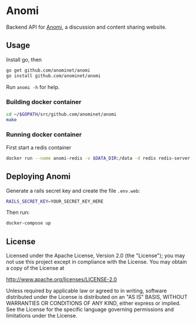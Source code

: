 # Anomi

Backend API for [Anomi](http://anomi.net), a discussion and content sharing website.

## Usage

Install go, then

```bash
go get github.com/anominet/anomi
go install github.com/anominet/anomi
```

Run `anomi -h` for help.


### Building docker container

```bash
cd ~/$GOPATH/src/github.com/anominet/anomi
make
```

### Running docker container

First start a redis container

```bash
docker run --name anomi-redis -v $DATA_DIR:/data -d redis redis-server --appendonly yes
```

## Deploying Anomi

Generate a rails secret key and create the file `.env.web`:

```bash
RAILS_SECRET_KEY=YOUR_SECRET_KEY_HERE
```

Then run:

```bash
docker-compose up
```

## License

Licensed under the Apache License, Version 2.0 (the "License");
you may not use this project except in compliance with the License.
You may obtain a copy of the License at

http://www.apache.org/licenses/LICENSE-2.0

Unless required by applicable law or agreed to in writing, software
distributed under the License is distributed on an "AS IS" BASIS,
WITHOUT WARRANTIES OR CONDITIONS OF ANY KIND, either express or implied.
See the License for the specific language governing permissions and
limitations under the License.
